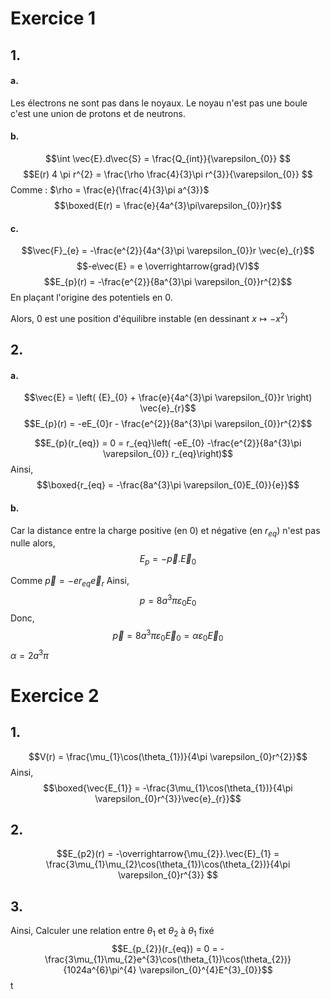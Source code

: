 # Exercice 1
## 1.
#### a.
Les électrons ne sont pas dans le noyaux. 
Le noyau n'est pas une boule c'est une union de protons et de neutrons.

#### b.
$$\int \vec{E}.d\vec{S} = \frac{Q_{int}}{\varepsilon_{0}} $$
$$E(r) 4 \pi r^{2} = \frac{\rho  \frac{4}{3}\pi r^{3}}{\varepsilon_{0}} $$
Comme : $\rho = \frac{e}{\frac{4}{3}\pi a^{3}}$
$$\boxed{E(r) = \frac{e}{4a^{3}\pi\varepsilon_{0}}r}$$

#### c.
$$\vec{F}_{e} = -\frac{e^{2}}{4a^{3}\pi \varepsilon_{0}}r \vec{e}_{r}$$
$$-e\vec{E} = e \overrightarrow{grad}(V)$$
$$E_{p}(r) = -\frac{e^{2}}{8a^{3}\pi \varepsilon_{0}}r^{2}$$
En plaçant l'origine des potentiels en $0$.

Alors, $0$ est une position d'équilibre instable (en dessinant $x \mapsto - x^{2}$)

## 2.
#### a.
$$\vec{E} = \left( {E}_{0} + \frac{e}{4a^{3}\pi \varepsilon_{0}}r \right) \vec{e}_{r}$$
$$E_{p}(r) = -eE_{0}r - \frac{e^{2}}{8a^{3}\pi \varepsilon_{0}}r^{2}$$

$$E_{p}(r_{eq}) = 0 = r_{eq}\left( -eE_{0} -\frac{e^{2}}{8a^{3}\pi \varepsilon_{0}} r_{eq}\right)$$
Ainsi, 
$$\boxed{r_{eq} = -\frac{8a^{3}\pi \varepsilon_{0}E_{0}}{e}}$$

#### b.
Car la distance entre la charge positive (en 0) et négative (en $r_{eq}$) n'est pas nulle alors, 
$$E_{p} = -\vec{p}.\vec{E}_{0}$$

Comme $\vec{p} = -er_{eq}\vec{e}_{r}$
Ainsi, 
$$p = 8a^{3}\pi \varepsilon_{0}E_{0}$$
Donc, 
$$\vec{p} = 8a^{3}\pi \varepsilon_{0}\vec{E}_{0} = \alpha \varepsilon_{0} \vec{E}_{0}$$
$\alpha = 2a^{3}\pi$

# Exercice 2
## 1.
$$V(r) = \frac{\mu_{1}\cos(\theta_{1})}{4\pi \varepsilon_{0}r^{2}}$$
Ainsi, 
$$\boxed{\vec{E_{1}} = -\frac{3\mu_{1}\cos(\theta_{1})}{4\pi \varepsilon_{0}r^{3}}\vec{e}_{r}}$$

## 2.
$$E_{p2}(r) = -\overrightarrow{\mu_{2}}.\vec{E}_{1} = \frac{3\mu_{1}\mu_{2}\cos(\theta_{1})\cos(\theta_{2})}{4\pi \varepsilon_{0}r^{3}} $$

## 3.
Ainsi, 
Calculer une relation entre $\theta_{1}$ et $\theta_{2}$ à $\theta_{1}$ fixé
$$E_{p_{2}}(r_{eq}) = 0 = -\frac{3\mu_{1}\mu_{2}e^{3}\cos(\theta_{1})\cos(\theta_{2})}{1024a^{6}\pi^{4} \varepsilon_{0}^{4}E^{3}_{0}}$$
t